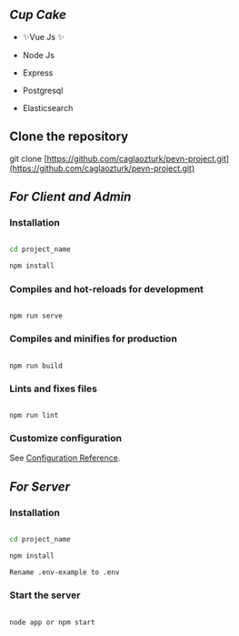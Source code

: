 ##  _Cup Cake_



- ✨Vue Js ✨

- Node Js

- Express

- Postgresql

- Elasticsearch  

## Clone the repository
  

git clone [https://github.com/caglaozturk/pevn-project.git](https://github.com/caglaozturk/pevn-project.git)
  

##  _For Client and Admin_

### Installation

  
```sh

cd project_name

npm install

```

### Compiles and hot-reloads for development

```

npm run serve

```

  

### Compiles and minifies for production

```

npm run build

```

  

### Lints and fixes files

```

npm run lint

```

  

### Customize configuration

See [Configuration Reference](https://cli.vuejs.org/config/).

##  _For Server_

### Installation

  
```sh

cd project_name

npm install

Rename .env-example to .env

```

### Start the server

```

node app or npm start

```

